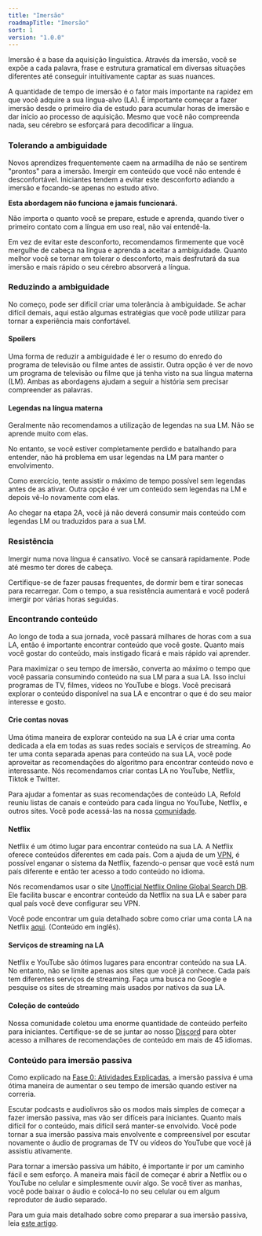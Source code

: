 ```yaml
---
title: "Imersão"
roadmapTitle: "Imersão"
sort: 1
version: "1.0.0"
---
```


Imersão é a base da aquisição linguística. Através da imersão, você se expõe a cada palavra, frase e estrutura gramatical em diversas situações diferentes até conseguir intuitivamente captar as suas nuances.

A quantidade de tempo de imersão é o fator mais importante na rapidez em que você adquire a sua língua-alvo (LA). É importante começar a fazer imersão desde o primeiro dia de estudo para acumular horas de imersão e dar início ao processo de aquisição. Mesmo que você não compreenda nada, seu cérebro se esforçará para decodificar a língua.

### Tolerando a ambiguidade
Novos aprendizes frequentemente caem na armadilha de não se sentirem "prontos" para a imersão. Imergir em conteúdo que você não entende é desconfortável. Iniciantes tendem a evitar este desconforto adiando a imersão e focando-se apenas no estudo ativo.

**Esta abordagem não funciona e jamais funcionará.**

Não importa o quanto você se prepare, estude e aprenda, quando tiver o primeiro contato com a língua em uso real, não vai entendê-la.

Em vez de evitar este desconforto, recomendamos firmemente que você mergulhe de cabeça na língua e aprenda a aceitar a ambiguidade. Quanto melhor você se tornar em tolerar o desconforto, mais desfrutará da sua imersão e mais rápido o seu cérebro absorverá a língua.

### Reduzindo a ambiguidade
No começo, pode ser difícil criar uma tolerância à ambiguidade. Se achar difícil demais, aqui estão algumas estratégias que você pode utilizar para tornar a experiência mais confortável.

#### Spoilers
Uma forma de reduzir a ambiguidade é ler o resumo do enredo do programa de televisão ou filme antes de assistir. Outra opção é ver de novo um programa de televisão ou filme que já tenha visto na sua língua materna (LM). Ambas as abordagens ajudam a seguir a história sem precisar compreender as palavras.

#### Legendas na língua materna
Geralmente não recomendamos a utilização de legendas na sua LM. Não se aprende muito com elas.

No entanto, se você estiver completamente perdido e batalhando para entender, não há problema em usar legendas na LM para manter o envolvimento.

Como exercício, tente assistir o máximo de tempo possível sem legendas antes de as ativar. Outra opção é ver um conteúdo sem legendas na LM e depois vê-lo novamente com elas.

Ao chegar na etapa 2A, você já não deverá consumir mais conteúdo com legendas LM ou traduzidos para a sua LM.

### Resistência
Imergir numa nova língua é cansativo. Você se cansará rapidamente. Pode até mesmo ter dores de cabeça.

Certifique-se de fazer pausas frequentes, de dormir bem e tirar sonecas para recarregar. Com o tempo, a sua resistência aumentará e você poderá imergir por várias horas seguidas.

### Encontrando conteúdo
Ao longo de toda a sua jornada, você passará milhares de horas com a sua LA, então é importante encontrar conteúdo que você goste. Quanto mais você gostar do conteúdo, mais instigado ficará e mais rápido vai aprender.

Para maximizar o seu tempo de imersão, converta ao máximo o tempo que você passaria consumindo conteúdo na sua LM para a sua LA. Isso inclui programas de TV, filmes, vídeos no YouTube e blogs. Você precisará explorar o conteúdo disponível na sua LA e encontrar o que é do seu maior interesse e gosto.

#### Crie contas novas
Uma ótima maneira de explorar conteúdo na sua LA é criar uma conta dedicada a ela em todas as suas redes sociais e serviços de streaming. Ao ter uma conta separada apenas para conteúdo na sua LA, você pode aproveitar as recomendações do algoritmo para encontrar conteúdo novo e interessante. Nós recomendamos criar contas LA no YouTube, Netflix, Tiktok e Twitter.

Para ajudar a fomentar as suas recomendações de conteúdo LA, Refold reuniu listas de canais e conteúdo para cada língua no YouTube, Netflix, e outros sites. Você pode acessá-las na nossa [comunidade][join-link].

#### Netflix
Netflix é um ótimo lugar para encontrar conteúdo na sua LA. A Netflix oferece conteúdos diferentes em cada país. Com a ajuda de um [VPN][nord-vpn], é possível enganar o sistema da Netflix, fazendo-o pensar que você está num país diferente e então ter acesso a todo conteúdo no idioma.

Nós recomendamos usar o site [Unofficial Netflix Online Global Search DB][unogs]. Ele facilita buscar e encontrar conteúdo da Netflix na sua LA e saber para qual país você deve configurar seu VPN.

Você pode encontrar um guia detalhado sobre como criar uma conta LA na Netflix [aqui][netflix-tutorial]. (Conteúdo em inglês).

#### Serviços de streaming na LA
Netflix e YouTube são ótimos lugares para encontrar conteúdo na sua LA. No entanto, não se limite apenas aos sites que você já conhece. Cada país tem diferentes serviços de streaming. Faça uma busca no Google e pesquise os sites de streaming mais usados por nativos da sua LA.

#### Coleção de conteúdo
Nossa comunidade coletou uma enorme quantidade de conteúdo perfeito para iniciantes. Certifique-se de se juntar ao nosso [Discord][join-link] para obter acesso a milhares de recomendações de conteúdo em mais de 45 idiomas.

### Conteúdo para imersão passiva
Como explicado na [Fase 0: Atividades Explicadas][stage-0-activities-explained], a imersão passiva é uma ótima maneira de aumentar o seu tempo de imersão quando estiver na correria.

Escutar podcasts e audiolivros são os modos mais simples de começar a fazer imersão passiva, mas vão ser difíceis para iniciantes. Quanto mais difícil for o conteúdo, mais difícil será manter-se envolvido. Você pode tornar a sua imersão passiva mais envolvente e compreensível por escutar novamente o áudio de programas de TV ou vídeos do YouTube que você já assistiu ativamente.

Para tornar a imersão passiva um hábito, é importante ir por um caminho fácil e sem esforço. A maneira mais fácil de começar é abrir a Netflix ou o YouTube no celular e simplesmente ouvir algo. Se você tiver as manhas, você pode baixar o áudio e colocá-lo no seu celular ou em algum reprodutor de áudio separado.

Para um guia mais detalhado sobre como preparar a sua imersão passiva, leia [este artigo][passive-listening-detailed].

[join-link]: /join

[join-link]: /join
[nord-vpn]: https://go.nordvpn.net/aff_c?offer_id=15&aff_id=54960&url_id=902
[netflix-tutorial]: https://www.lindsaydoeslanguages.com/the-ultimate-guide-to-netflix-for-language-learning/
[unogs]: https://unogs.com/
[stage-0-activities-explained]: /simplified/stage-0/a/activities-explained
[passive-listening-detailed]: /roadmap/stage-1/a/passive-listening#Make-Listening-Easy
